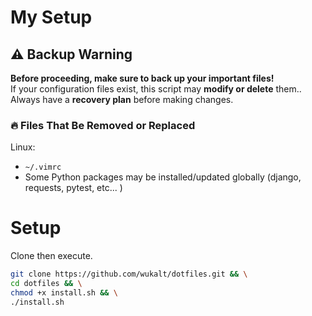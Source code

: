 # My Setup

## ⚠ Backup Warning

**Before proceeding, make sure to back up your important files!**  
If your configuration files exist, this script may **modify or delete** them..  
Always have a **recovery plan** before making changes.

### 🔥 Files That Be Removed or Replaced 
Linux:
- `~/.vimrc`
- Some Python packages may be installed/updated globally (django, requests, pytest, etc... )

# Setup

Clone then execute.

```bash
git clone https://github.com/wukalt/dotfiles.git && \
cd dotfiles && \
chmod +x install.sh && \
./install.sh
```
